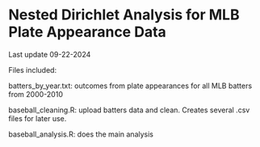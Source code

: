 # Nested Dirichlet Analysis for MLB Plate Appearance Data
Last update 09-22-2024

Files included:

batters_by_year.txt: outcomes from plate appearances for all MLB batters from 2000-2010

baseball_cleaning.R: upload batters data and clean. Creates several .csv files for later use.

baseball_analysis.R: does the main analysis
